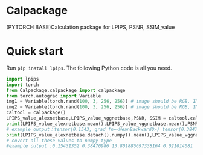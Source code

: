 # Calpackage
 (PYTORCH BASE)Calculation package for LPIPS, PSNR, SSIM_value
 
# Quick start
Run `pip install lpips`. The following Python code is all you need.
```python
import lpips
import torch
from Calpackage.calpackage import calpackage
from torch.autograd import Variable
img1 = Variable(torch.rand(100, 3, 256, 256)) # image should be RGB, IMPORTANT: normalized to [-1,1]
img2 = Variable(torch.rand(100, 3, 256, 256)) # image should be RGB, IMPORTANT: normalized to [-1,1]
caltool = calpackage()
LPIPS_value_alexnetbase,LPIPS_value_vggnetbase,PSNR, SSIM = caltool.call(img1,img2)
print(LPIPS_value_alexnetbase.mean(),LPIPS_value_vggnetbase.mean(),PSNR, SSIM)
# example output：tensor(0.1543, grad_fn=<MeanBackward0>) tensor(0.3847, grad_fn=<MeanBackward0>) 13.801886697338164 tensor(0.0210, device='cuda:0')
print(LPIPS_value_alexnetbase.detach().numpy().mean(),LPIPS_value_vggnetbase.detach().numpy().mean(),PSNR, SSIM.cpu().detach().numpy())
# covert all these values to numpy type
#example output :0.15431352 0.38470986 13.801886697338164 0.021014081
